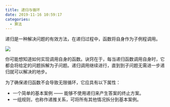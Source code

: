 ```yaml
---
title: 递归与循环
date: 2019-11-16 10:59:17
categories:
  - 算法
---
```


递归是一种解决问题的有效方法，在递归过程中，函数将自身作为子例程调用。

![](https://i.loli.net/2020/01/12/qcxWt1SuspGgV3Z.png)

你可能想知道如何实现调用自身的函数。诀窍在于，每当递归函数调用自身时，它都会将给定的问题拆解为子问题。递归调用继续进行，直到到子问题无需进一步递归就可以解决的地步。

为了确保递归函数不会导致无限循环，它应具有以下属性：

- 一个简单的基本案例 —— 能够不使用递归来产生答案的终止方案。
- 一组规则，也称作递推关系，可将所有其他情况拆分到基本案例。
